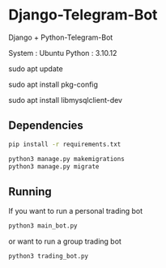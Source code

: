 # Django-Telegram-Bot
Django + Python-Telegram-Bot

System : Ubuntu
Python : 3.10.12

sudo apt update

sudo apt install pkg-config

sudo apt install libmysqlclient-dev


## Dependencies

```sh
pip install -r requirements.txt

python3 manage.py makemigrations
python3 manage.py migrate
```

## Running

If you want to run a personal trading bot

```sh
python3 main_bot.py
```

or want to run a group trading bot

```sh
python3 trading_bot.py
```